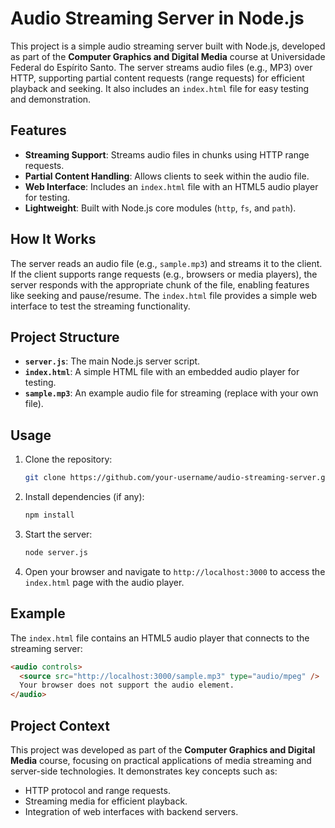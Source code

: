 # Audio Streaming Server in Node.js

This project is a simple audio streaming server built with Node.js, developed as part of the **Computer Graphics and Digital Media** course at Universidade Federal do Espírito Santo. The server streams audio files (e.g., MP3) over HTTP, supporting partial content requests (range requests) for efficient playback and seeking. It also includes an `index.html` file for easy testing and demonstration.

## Features

- **Streaming Support**: Streams audio files in chunks using HTTP range requests.
- **Partial Content Handling**: Allows clients to seek within the audio file.
- **Web Interface**: Includes an `index.html` file with an HTML5 audio player for testing.
- **Lightweight**: Built with Node.js core modules (`http`, `fs`, and `path`).

## How It Works

The server reads an audio file (e.g., `sample.mp3`) and streams it to the client. If the client supports range requests (e.g., browsers or media players), the server responds with the appropriate chunk of the file, enabling features like seeking and pause/resume. The `index.html` file provides a simple web interface to test the streaming functionality.

## Project Structure

- **`server.js`**: The main Node.js server script.
- **`index.html`**: A simple HTML file with an embedded audio player for testing.
- **`sample.mp3`**: An example audio file for streaming (replace with your own file).

## Usage

1. Clone the repository:
   ```bash
   git clone https://github.com/your-username/audio-streaming-server.git
   ```
2. Install dependencies (if any):
   ```bash
   npm install
   ```
3. Start the server:
   ```bash
   node server.js
   ```
4. Open your browser and navigate to `http://localhost:3000` to access the `index.html` page with the audio player.

## Example

The `index.html` file contains an HTML5 audio player that connects to the streaming server:

```html
<audio controls>
  <source src="http://localhost:3000/sample.mp3" type="audio/mpeg" />
  Your browser does not support the audio element.
</audio>
```

## Project Context

This project was developed as part of the **Computer Graphics and Digital Media** course, focusing on practical applications of media streaming and server-side technologies. It demonstrates key concepts such as:

- HTTP protocol and range requests.
- Streaming media for efficient playback.
- Integration of web interfaces with backend servers.
